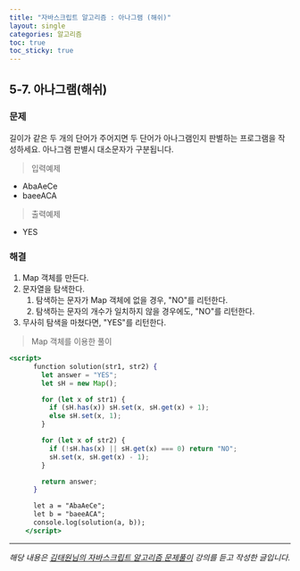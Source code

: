 ```yaml
---
title: "자바스크립트 알고리즘 : 아나그램 (해쉬)"
layout: single
categories: 알고리즘
toc: true
toc_sticky: true
---
```


## 5-7. 아나그램(해쉬)

### 문제

길이가 같은 두 개의 단어가 주어지면 두 단어가 아나그램인지 판별하는 프로그램을 작성하세요. 아나그램 판별시 대소문자가 구분됩니다.

> 입력예제

- AbaAeCe
- baeeACA

> 출력예제

- YES

### 해결

1. Map 객체를 만든다.
2. 문자열을 탐색한다.
   1. 탐색하는 문자가 Map 객체에 없을 경우, "NO"를 리턴한다.
   2. 탐색하는 문자의 개수가 일치하지 않을 경우에도, "NO"를 리턴한다.
3. 무사히 탐색을 마쳤다면, "YES"를 리턴한다.

> Map 객체를 이용한 풀이

```jsx
<script>
      function solution(str1, str2) {
        let answer = "YES";
        let sH = new Map();

        for (let x of str1) {
          if (sH.has(x)) sH.set(x, sH.get(x) + 1);
          else sH.set(x, 1);
        }

        for (let x of str2) {
          if (!sH.has(x) || sH.get(x) === 0) return "NO";
          sH.set(x, sH.get(x) - 1);
        }

        return answer;
      }

      let a = "AbaAeCe";
      let b = "baeeACA";
      console.log(solution(a, b));
    </script>
```

---

_해당 내용은 [김태원님의 자바스크립트 알고리즘 문제풀이](https://www.inflearn.com/course/%EC%9E%90%EB%B0%94%EC%8A%A4%ED%81%AC%EB%A6%BD%ED%8A%B8-%EC%95%8C%EA%B3%A0%EB%A6%AC%EC%A6%98-%EB%AC%B8%EC%A0%9C%ED%92%80%EC%9D%B4/dashboard) 강의를 듣고 작성한 글입니다._
